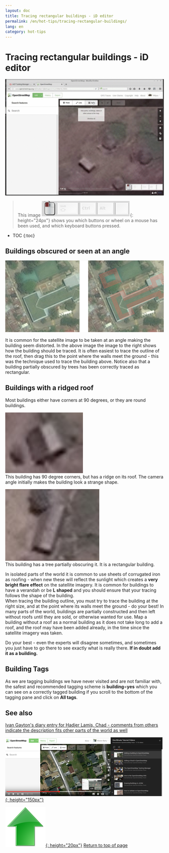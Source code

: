 ```yaml
---
layout: doc
title: Tracing rectangular buildings - iD editor
permalink: /en/hot-tips/tracing-rectangular-buildings/
lang: en
category: hot-tips
---
```


Tracing rectangular buildings - iD editor
============

<!-- > This guide may be downloaded as [tm_starting_en.odt](/files/tm_starting_en.odt) or [tm_starting_en.pdf](/files/tm_starting_en.pdf)  
> Created 2016-10-30  -->  

![Rectangular building][]  

> This image ![keymon]{: height="24px"} shows you which buttons or wheel on a mouse has been used, and which keyboard buttons pressed.  

- TOC
{:toc}

Buildings obscured or seen at an angle  
--------------------------------------

![building-obscured][]  

It is common for the satellite image to be taken at an angle making the building seem distorted. In the above image the image to the right shows how the building should be traced. It is often easiest to trace the outline of the roof, then drag this to the point where the walls meet the ground - this was the technique used to trace the building above. Notice also that a building partially obscured by trees has been correctly traced as rectangular. 

Buildings with a ridged roof
----------------------------
 
Most buildings either have corners at 90 degrees, or they are round buildings.  

![building-ridge][]  
This building has 90 degree corners, but has a ridge on its roof. The camera angle initially makes the building look a strange shape.  

![building-tree-ridge][]  
This building has a tree partially obscuring it. It is a rectangular building.  

In isolated parts of the world it is common to use sheets of corrugated iron as roofing - when new these will reflect the sunlight which creates a **very bright flare effect** on the satellite imagery. It is common for buildings to have a verandah or be **L shaped** and you should ensure that your tracing follows the shape of the building.  
When tracing the building outline, you must try to trace the building at the right size, and at the point where its walls meet the ground - do your best! In many parts of the world, buildings are partially constructed and then left without roofs until they are sold, or otherwise wanted for use. Map a building without a roof as a normal building as it does not take long to add a roof, and the roof may have been added already, in the time since the satellite imagery was taken.  

Do your best - even the experts will disagree sometimes, and sometimes you just have to go there to see exactly what is really there. **If in doubt add it as a building.**  

Building Tags
-------------

As we are tagging buildings we have never visited and are not familiar with, the safest and recommended tagging scheme is **building**=**yes** which you can see on a correctly tagged building if you scroll to the bottom of the tagging pane and click on **All tags**.

See also  
---------

[Ivan Gayton's diary entry for Hadjer Lamis, Chad - comments from others indicate the description fits other parts of the world as well](https://www.openstreetmap.org/user/IvanGayton/diary/38612)

[![building-video]{: height="150px"}](https://www.youtube.com/watch?v=VPJz-AucqF4&index=7&list=PLb9506_-6FMHZ3nwn9heri3xjQKrSq1hN "Humanitarian OpenStreetMap Team Tutorial Videos - Adding a Building to OpenStreetMap")  

[![arrow-up]{: height="20px"}](/en/hot-tips/getting-started/ "Return to top of page") [Return to top of page](/en/hot-tips/getting-started/ "Return to top of page")


[Rectangular building]: /images/hot-tips/rectangular_building.gif
[keymon]:/images/hot-tips/keymon.png
[building-ridge]: /images/hot-tips/building-ridge.png
[building-tree-ridge]: /images/hot-tips/building-tree-ridge.png
[building-obscured]: /images/hot-tips/buildings-obscured-traced-1.png
[building-video]: /images/hot-tips/building-video.png "Humanitarian OpenStreetMap Team Tutorial Videos - Adding a Building to OpenStreetMap"
[arrow-up]: /images/arrow-up.png

